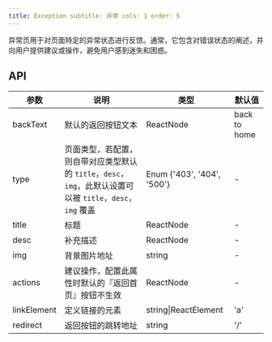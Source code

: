 ```yaml
---
title: Exception subtitle: 异常 cols: 1 order: 5
---
```


异常页用于对页面特定的异常状态进行反馈。通常，它包含对错误状态的阐述，并向用户提供建议或操作，避免用户感到迷失和困惑。

## API

| 参数 | 说明| 类型 | 默认值 |
|-------------|------------------------------------------|-------------|-------|
| backText| 默认的返回按钮文本 | ReactNode| back to home |
| type| 页面类型，若配置，则自带对应类型默认的 `title`，`desc`，`img`，此默认设置可以被 `title`，`desc`，`img` 覆盖 | Enum {'403', '404', '500'} | - |
| title | 标题 | ReactNode| -|
| desc| 补充描述| ReactNode| -|
| img | 背景图片地址 | string| -|
| actions | 建议操作，配置此属性时默认的『返回首页』按钮不生效| ReactNode| -|
| linkElement | 定义链接的元素 | string\|ReactElement | 'a' |
| redirect | 返回按钮的跳转地址 | string | '/'
